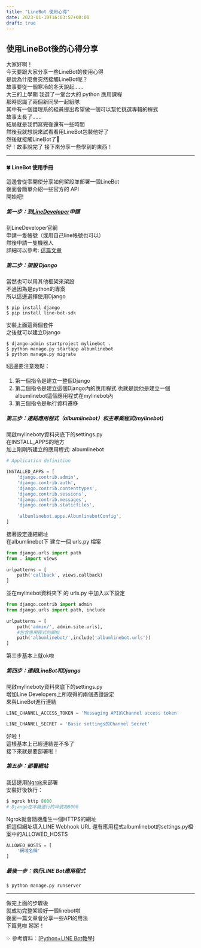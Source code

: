 ```yaml
---
title: "LineBot 使用心得"
date: 2023-01-10T16:03:57+08:00
draft: true
---
```


## 使用LineBot後的心得分享

大家好啊！  
今天要跟大家分享一些LineBot的使用心得     
是說為什麼會突然接觸LineBot呢？     
故事要從一個寒冷的冬天說起......    
大三的上學期 我選了一堂台大的 python 應用課程    
那時認識了兩個新同學一起組隊    
其中有一個護理系的組員提出希望做一個可以幫忙挑選專輯的程式   
故事太長了......    
結局就是我們寫完後還有一些時間    
然後我就想說來試看看用LineBot包裝他好了     
然後就接觸LineBot了🎃       
好！故事說完了 接下來分享一些學到的東西！   

*****
#### 🍀 LineBot 使用手冊
這邊會從零開使分享如何架設並部署一個LineBot   
後面會簡單介紹一些官方的 API    
開始吧!

##### 第一步：到[LineDeveloper](https://developers.line.biz/zh-hant/)申請

到LineDeveloper官網   
申請一隻帳號（或用自己line帳號也可以）    
然後申請一隻機器人      
詳細可以參考: [這篇文章](https://www.learncodewithmike.com/2020/06/python-line-bot.html)

##### 第二步：架設 Django
當然也可以用其他框架來架設    
不過因為是python的專案      
所以這邊選擇使用Django
```
$ pip install django
$ pip install line-bot-sdk
```
安裝上面這兩個套件    
之後就可以建立Django
```
$ django-admin startproject mylinebot .  
$ python manage.py startapp albumlinebot  
$ python manage.py migrate  
```
❗️這邊要注意幾點：      
1. 第一個指令是建立一整個Django
2. 第二個指令是建立這個Django內的應用程式
也就是說他是建立一個albumlinebot這個應用程式在mylinebot內      
3. 第三個指令是執行資料遷移     

##### 第三步：連結應用程式（albumlinebot）和主專案程式(mylinebot)
開啟mylineboty資料夾底下的settings.py   
在INSTALL_APPS的地方    
加上剛剛所建立的應用程式: albumlinebot
```python
# Application definition    

INSTALLED_APPS = [
    'django.contrib.admin',
    'django.contrib.auth',
    'django.contrib.contenttypes',
    'django.contrib.sessions',
    'django.contrib.messages',
    'django.contrib.staticfiles',
    
    'albumlinebot.apps.AlbumlinebotConfig',
]

```
接著設定連結網址      
在albumlinebot下 建立一個 urls.py 檔案 
```python
from django.urls import path
from . import views
 
urlpatterns = [
    path('callback', views.callback)
]
```
並在mylinebot資料夾下 的 urls.py 中加入以下設定     
```python
from django.contrib import admin
from django.urls import path, include
 
urlpatterns = [
    path('admin/', admin.site.urls),
    #包含應用程式的網址
    path('albumlinebot/',include('albumlinebot.urls')) 
]
``` 
第三步基本上就ok啦

##### 第四步：連結LineBot和Django
開啟mylineboty資料夾底下的settings.py     
增加Line Developers上所取得的兩個憑證設定     
來與LineBot進行連結
``` python
LINE_CHANNEL_ACCESS_TOKEN = 'Messaging API的Channel access token'

LINE_CHANNEL_SECRET = 'Basic settings的Channel Secret'
```
好啦！    
這樣基本上已經連結差不多了      
接下來就是要部署啦！

##### 第五步：部署網站
我這邊用[Ngrok](https://ngrok.com/)來部署     
安裝好後執行：
```python
$ ngrok http 8000
# Django在本機運行的埠號為8000
```
Ngrok就會隨機產生一個HTTPS的網址      
把這個網址填入LINE Webhook URL
還有應用程式albumlinebot的settings.py檔案中的ALLOWED_HOSTS    
```python
ALLOWED_HOSTS = [
    '網域名稱'  
]
```
##### 最後一步：執行LINE Bot應用程式
```
$ python manage.py runserver
```
*****
做完上面的步驟後      
就成功完整架設好一個linebot啦     
後面一篇文章會分享一些API的用法     
下篇見啦 掰掰！

✨ 參考資料：[[Python+LINE Bot教學]](https://www.learncodewithmike.com/2020/06/python-line-bot.html)









